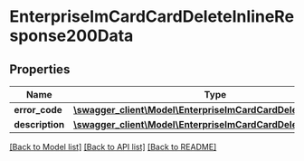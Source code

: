 # EnterpriseImCardCardDeleteInlineResponse200Data

## Properties
Name | Type | Description | Notes
------------ | ------------- | ------------- | -------------
**error_code** | [**\swagger_client\Model\EnterpriseImCardCardDeleteErrorCode**](EnterpriseImCardCardDeleteErrorCode.md) |  | 
**description** | [**\swagger_client\Model\EnterpriseImCardCardDeleteDescription**](EnterpriseImCardCardDeleteDescription.md) |  | 

[[Back to Model list]](../README.md#documentation-for-models) [[Back to API list]](../README.md#documentation-for-api-endpoints) [[Back to README]](../README.md)

